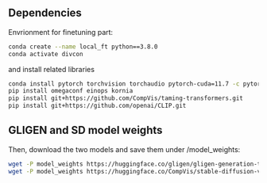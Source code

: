 ## Dependencies
Envrionment for finetuning part:

```bash
conda create --name local_ft python==3.8.0
conda activate divcon
```
and install related libraries

```bash
conda install pytorch torchvision torchaudio pytorch-cuda=11.7 -c pytorch -c nvidia
pip install omegaconf einops kornia
pip install git+https://github.com/CompVis/taming-transformers.git
pip install git+https://github.com/openai/CLIP.git
```

## GLIGEN and SD model weights
Then, download the two models and save them under /model_weights:

```bash
wget -P model_weights https://huggingface.co/gligen/gligen-generation-text-box/resolve/main/diffusion_pytorch_model.bin
wget -P model_weights https://huggingface.co/CompVis/stable-diffusion-v-1-4-original/resolve/main/sd-v1-4.ckpt
```